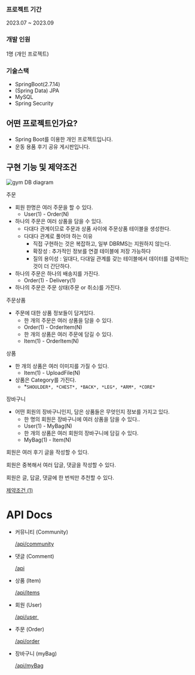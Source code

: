 ### 프로젝트 기간

2023.07 ~ 2023.09

### 개발 인원

1명 (개인 프로젝트)

### 기술스택

- SpringBoot(2.7.14)
- (Spring Data) JPA
- MySQL
- Spring Security

## **어떤 프로젝트인가요?**

- Spring Boot를 이용한 개인 프로젝트입니다.
- 운동 용품 후기 공유 게시판입니다.

## **구현 기능 및 제약조건**

![gym DB diagram](https://github.com/LeeHusung/gym/assets/128116509/7717d674-c4ae-460e-8599-0467a0d1d12a)

주문

- 회원 한명은 여러 주문을 할 수 있다.
    - User(1) - Order(N)
- 하나의 주문은 여러 상품을 담을 수 있다.
    - 다대다 관계이므로 주문과 상품 사이에 주문상품 테이블을 생성한다.
    - 다대다 관계로 풀어야 하는 이유
        - 직접 구현하는 것은 복잡하고, 일부 DBRMS는 지원하지 않는다.
        - 확장성 : 추가적인 정보를 연결 테이블에 저장 가능하다
        - 질의 용이성 : 일대다, 다대일 관계를 갖는 테이블에서 데이터를 검색하는 것이 더 간단하다.
- 하나의 주문은 하나의 배송지를 가진다.
    - Order(1) - Delivery(1)
- 하나의 주문은 주문 상태(주문 or 취소)를 가진다.

주문상품

- 주문에 대한 상품 정보들이 담겨있다.
    - 한 개의 주문은 여러 상품을 담을 수 있다.
    - Order(1) - OrderItem(N)
    - 한 개의 상품은 여러 주문에 담길 수 있다.
    - Item(1) - OrderItem(N)
    

상품

- 한 개의 상품은 여러 이미지를 가질 수 있다.
    - Item(1) - UploadFile(N)
- 상품은 Category를 가진다.
    - *`SHOULDER*, *CHEST*, *BACK*, *LEG*, *ARM*, *CORE*`

장바구니

- 어떤 회원의 장바구니인지, 담은 상품들은 무엇인지 정보를 가지고 있다.
    - 한 명의 회원은 장바구니에 여러 상품을 담을 수 있다..
    - User(1) - MyBag(N)
    - 한 개의 상품은 여러 회원의 장바구니에 담길 수 있다.
    - MyBag(1) - Item(N)

회원은 여러 후기 글을 작성할 수 있다.

회원은 중복해서 여러 답글, 댓글을 작성할 수 있다.

회원은 글, 답글, 댓글에 한 번씩만 추천할 수 있다.

[제약조건 (1)](https://www.notion.so/a4a4ee37fbae450184bf8f31927ad521?pvs=21)

# API Docs

- 커뮤니티 (Community)
    
    [/api/community](https://www.notion.so/982b39e4b63b47dea85d5aa75e87dcf2?pvs=21)
    
- 댓글 (Comment)
    
    [/api](https://www.notion.so/017f570f7b9c419f9589593c6b25e6bd?pvs=21)
    
- 상품 (Item)
    
    [/api/items](https://www.notion.so/5b206da5517c4f9b8e8ac71cccb4b57b?pvs=21)
    
- 회원 (User)
    
    [/api/user   ](https://www.notion.so/abe5f52fc75e477e80be9cb49693560a?pvs=21)
    
- 주문 (Order)
    
    [/api/order](https://www.notion.so/6f99d6722cf647b2886a3a786bea21ea?pvs=21)
    
- 장바구니 (myBag)
    
    [/api/myBag](https://www.notion.so/4f6ddd21a8064de8bb2e611c1a9c43f4?pvs=21)
    
